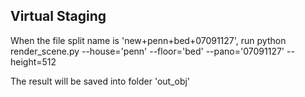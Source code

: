 ## Virtual Staging 
 
When the file split name is 'new+penn+bed+07091127', run python render_scene.py --house='penn' --floor='bed' --pano='07091127' --height=512

The result will be saved into folder 'out_obj'
